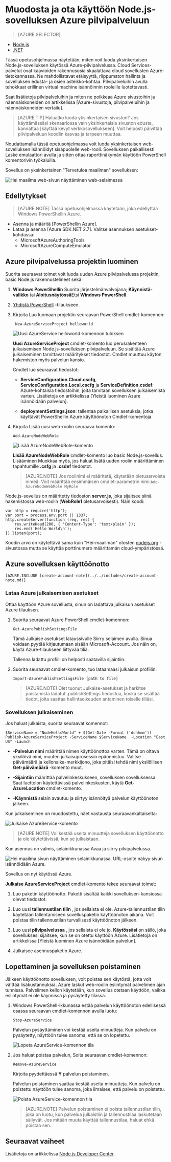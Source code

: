 <properties
    pageTitle="Node.js aloitusopas | Microsoft Azure"
    description="Opettele yksinkertainen Node.js web-sovelluksen luominen ja ota se käyttöön Azure pilvipalvelussa."
    services="cloud-services"
    documentationCenter="nodejs"
    authors="rmcmurray"
    manager="wpickett"
    editor=""/>

<tags
    ms.service="cloud-services"
    ms.workload="tbd"
    ms.tgt_pltfrm="na" 
    ms.devlang="nodejs"
    ms.topic="hero-article"
    ms.date="08/11/2016" 
    ms.author="robmcm"/>

# <a name="build-and-deploy-a-nodejs-application-to-an-azure-cloud-service"></a>Muodosta ja ota käyttöön Node.js-sovelluksen Azure pilvipalveluun

> [AZURE.SELECTOR]
- [Node.js](cloud-services-nodejs-develop-deploy-app.md)
- [.NET](cloud-services-dotnet-get-started.md)

Tässä opetusohjelmassa näytetään, miten voit luoda yksinkertaisen Node.js-sovelluksen käytössä Azure-pilvipalvelussa. Cloud Services-palvelut ovat kaavioiden rakennusosia skaalattava cloud sovellusten Azure-tietokannassa. Ne mahdollistavat etäisyyttä, riippumaton hallinta ja sovelluksen edusta- ja osien asteikko-kohtaa.  Pilvipalveluihin avulla tehokkaat erillinen virtual machine isännöinnin rooleille luotettavasti.

Saat lisätietoja pilvipalveluihin ja miten ne poikkeaa Azure sivustoihin ja näennäiskoneiden on artikkelissa [Azure-sivustoja, pilvipalveluihin ja näennäiskoneiden vertailu].

>[AZURE.TIP] Haluatko luoda yksinkertaisen sivuston? Jos käyttämässäsi skenaariossa vain yksinkertaisia sivuston edusta, kannattaa [käyttää kevyt verkkosovellukseen]. Voit helposti päivittää pilvipalveluun koodiin kasvaa ja tarpeen muuttaa.

Noudattamalla tässä opetusohjelmassa voit luoda yksinkertaisen web-sovelluksen Isännöidyt sisäpuolelle web-rooli. Sovelluksen paikallisesti Laske emulaattori avulla ja sitten ottaa raporttinäkymän käyttöön PowerShell komentorivin työkaluilla.

Sovellus on yksinkertainen "Tervetuloa maailman" sovelluksen:

![Hei maailma web-sivun näyttäminen web-selaimessa][A web browser displaying the Hello World web page]

## <a name="prerequisites"></a>Edellytykset

> [AZURE.NOTE] Tässä opetusohjelmassa käytetään, joka edellyttää Windows PowerShellin Azure.

- Asenna ja määritä [PowerShellin Azure].
- Lataa ja asenna [Azure SDK.NET 2.7]. Valitse asennuksen asetukset-kohdassa:
    - MicrosoftAzureAuthoringTools
    - MicrosoftAzureComputeEmulator


## <a name="create-an-azure-cloud-service-project"></a>Azure pilvipalvelussa projektin luominen

Suorita seuraavat toimet voit luoda uuden Azure pilvipalvelussa projektin, basic Node.js rakennustelineet sekä:

1. **Windows PowerShellin** Suorita järjestelmänvalvojana; **Käynnistä-valikko** tai **Aloitusnäytössä**Etsi **Windows PowerShell**.

2. [Yhdistä PowerShell] -tilaukseen.

3. Kirjoita Luo luomaan projektin seuraavan PowerShell cmdlet-komennon:

        New-AzureServiceProject helloworld

    ![Uusi AzureService helloworld-komennon tuloksen][The result of the New-AzureService helloworld command]

    **Uusi AzureServiceProject** cmdlet-komento luo perusrakenteen julkaisemisen Node.js-sovelluksen pilvipalveluun. Se sisältää Azure julkaiseminen tarvittavat määritykset tiedostot. Cmdlet muuttuu käytön hakemiston myös palvelun kansio.

    Cmdlet luo seuraavat tiedostot:

    -   **ServiceConfiguration.Cloud.cscfg**, **ServiceConfiguration.Local.cscfg** ja **ServiceDefinition.csdef**: Azure-kohtaisia tiedostoihin, joita tarvitaan sovelluksen julkaisemista varten. Lisätietoja on artikkelissa [Yleistä luominen Azure isännöidään palvelun].

    -   **deploymentSettings.json**: tallentaa paikallisen asetuksia, jotka käyttävät PowerShellin Azure käyttöönoton Cmdlet-komentoja.

4.  Kirjoita Lisää uusi web-roolin seuraava komento:

        Add-AzureNodeWebRole

    ![Lisää AzureNodeWebRole-komento][The output of the Add-AzureNodeWebRole command]

    **Lisää AzureNodeWebRole** cmdlet-komento luo basic Node.js-sovellus. Lisääminen Muokkaa myös, jos haluat lisätä uuden roolin määrittäminen tapahtumille **.csfg** ja **.csdef** tiedostot.

    > [AZURE.NOTE] Jos roolinimi ei määritetä, käytetään oletusarvoista nimeä. Voit määrittää ensimmäisen cmdlet-parametrin nimi:`Add-AzureNodeWebRole MyRole`

Node.js-sovellus on määritetty tiedoston **server.js**, joka sijaitsee siinä hakemistossa web-roolin (**WebRole1** oletusarvoisesti). Näin koodi:

    var http = require('http');
    var port = process.env.port || 1337;
    http.createServer(function (req, res) {
        res.writeHead(200, { 'Content-Type': 'text/plain' });
        res.end('Hello World\n');
    }).listen(port);

Koodin arvo on käytettävä sama kuin "Hei-maailman" otosten [nodejs.org] -sivustossa mutta se käyttää porttinumero määrittämän cloud-ympäristössä.

## <a name="deploy-the-application-to-azure"></a>Azure sovelluksen käyttöönotto

    [AZURE.INCLUDE [create-account-note](../../includes/create-account-note.md)]

### <a name="download-the-azure-publishing-settings"></a>Lataa Azure julkaisemisen asetukset

Ottaa käyttöön Azure sovellusta, sinun on ladattava julkaisun asetukset Azure tilauksen.

1.  Suorita seuraavat Azure PowerShell cmdlet-komennon:

        Get-AzurePublishSettingsFile

    Tämä Julkaise asetukset lataussivulle Siirry selaimen avulla. Sinua voidaan pyytää kirjautumaan sisään Microsoft-Account. Jos näin on, käytä Azure-tilaukseen liittyvää tiliä.

    Tallenna ladattu profiili on helposti saatavilla sijaintiin.

2.  Suorita seuraavat cmdlet-komento, tuo lataamaasi julkaisun profiilin:

        Import-AzurePublishSettingsFile [path to file]


    > [AZURE.NOTE] Olet tuonut Julkaise-asetukset ja harkitse poistamista ladatut .publishSettings tiedostoa, koska se sisältää tiedot, joita saattaa hallintaoikeuden antaminen toiselle tiliäsi.

### <a name="publish-the-application"></a>Sovelluksen julkaiseminen

Jos haluat julkaista, suorita seuraavat komennot:

    $ServiceName = "NodeHelloWorld" + $(Get-Date -Format ('ddhhmm'))   
    Publish-AzureServiceProject -ServiceName $ServiceName  -Location "East US" -Launch

- **-Palvelun nimi** määrittää nimen käyttöönottoa varten. Tämä on oltava yksilöivä nimi, muuten julkaisuprosessin epäonnistuu. Valitse päivämäärä ja kellonaika-merkkijono, joka pitäisi tehdä nimi yksilöllisen **Get-päivämäärä** -komento muut.

- **-Sijaintiin** määrittää palvelinkeskukseen, sovelluksen sovelluksessa. Saat luettelon käytettävissä palvelinkeskusten, käytä **Get-AzureLocation** cmdlet-komento.

- **-Käynnistä** selain avautuu ja siirtyy isännöityä palvelun käyttöönoton jälkeen.

Kun julkaiseminen on muodostettu, näet vastausta seuraavankaltaiselta:

![Julkaise AzureService-komento][The output of the Publish-AzureService command]

> [AZURE.NOTE]
> Voi kestää useita minuutteja sovelluksen käyttöönotto ja ole käytettävissä, kun se julkaistaan.

Kun asennus on valmis, selainikkunassa Avaa ja siirry pilvipalvelussa.

![Hei maailma sivun näyttäminen selainikkunassa. URL-osoite näkyy sivun isännöidään Azure.][A browser window displaying the hello world page; the URL indicates the page is hosted on Azure.]

Sovellus on nyt käytössä Azure.

**Julkaise AzureServiceProject** cmdlet-komento tekee seuraavat toimet:

1.  Luo paketin käyttöönotto. Paketti sisältää kaikki sovelluksen-kansiossa olevat tiedostot.

2.  Luo uusi **tallennustilan tilin** , jos sellaista ei ole. Azure-tallennustilan tilin käytetään tallentamiseen sovelluspaketin käyttöönoton aikana. Voit poistaa tilin tallennustilan turvallisesti käyttöönoton jälkeen.

3.  Luo uusi **pilvipalvelussa** , jos sellaista ei ole jo. **Käytössäsi** on säilö, joka sovelluksesi sijaitsee, kun se on otettu käyttöön Azure. Lisätietoja on artikkelissa [Yleistä luominen Azure isännöidään palvelun].

4.  Julkaisee asennuspaketin Azure.


## <a name="stopping-and-deleting-your-application"></a>Lopettaminen ja sovelluksen poistaminen

Jälkeen käyttöönotto sovelluksen, voit poistaa sen käytöstä, jotta voit välttää lisäkustannuksia. Azure laskut web-roolin esiintymät palvelimen ajan tunnissa. Palvelimen kellon käytetään, kun sovellus otetaan käyttöön, vaikka esiintymät ei ole käynnissä ja pysäytetty tilassa.

1.  Windows PowerShell-ikkunassa estää palvelun käyttöönoton edellisessä osassa seuraavan cmdlet-komennon avulla luotu:

        Stop-AzureService

    Palvelun pysäyttäminen voi kestää useita minuutteja. Kun palvelu on pysäytetty, näyttöön tulee sanoma, että se on lopetettu.

    ![Lopeta AzureService-komennon tila][The status of the Stop-AzureService command]

2.  Jos haluat poistaa palvelun, Soita seuraavan cmdlet-komennon:

        Remove-AzureService

    Kirjoita pyydettäessä **Y** palvelun poistaminen.

    Palvelun poistaminen saattaa kestää useita minuutteja. Kun palvelu on poistettu näyttöön tulee sanoma, joka ilmaisee, että palvelu on poistettu.

    ![Poista AzureService-komennon tila][The status of the Remove-AzureService command]

    > [AZURE.NOTE] Palvelun poistaminen ei poista tallennustilan tilin, joka on luotu, kun palvelua julkaistiin ja tallennustilaa laskutetaan säilyvät. Jos mitään muuta käyttää tallennustilaa, haluat ehkä poistaa sen.

## <a name="next-steps"></a>Seuraavat vaiheet

Lisätietoja on artikkelissa [Node.js Developer Center].

<!-- URL List -->

[Azuren näennäiskoneiden sivustot ja pilvipalveluihin vertailu]: ../app-service-web/choose-web-site-cloud-service-vm.md
[Kevyt web Appin avulla]: ../app-service-web/web-sites-nodejs-develop-deploy-mac.md
[Azure Powershell]: ../powershell-install-configure.md
[.NET 2.7 Azure SDK]: http://www.microsoft.com/en-us/download/details.aspx?id=48178
[Yhdistä PowerShell]: ../powershell-install-configure.md#how-to-connect-to-your-subscription
[nodejs.org]: http://nodejs.org/
[Yleistä Azure isännöityä palvelun luomisesta]: https://azure.microsoft.com/documentation/services/cloud-services/
[Node.js Developer Center]: https://azure.microsoft.com/develop/nodejs/

<!-- IMG List -->

[The result of the New-AzureService helloworld command]: ./media/cloud-services-nodejs-develop-deploy-app/node9.png
[The output of the Add-AzureNodeWebRole command]: ./media/cloud-services-nodejs-develop-deploy-app/node11.png
[A web browser displaying the Hello World web page]: ./media/cloud-services-nodejs-develop-deploy-app/node14.png
[The output of the Publish-AzureService command]: ./media/cloud-services-nodejs-develop-deploy-app/node19.png
[A browser window displaying the hello world page; the URL indicates the page is hosted on Azure.]: ./media/cloud-services-nodejs-develop-deploy-app/node21.png
[The status of the Stop-AzureService command]: ./media/cloud-services-nodejs-develop-deploy-app/node48.png
[The status of the Remove-AzureService command]: ./media/cloud-services-nodejs-develop-deploy-app/node49.png
